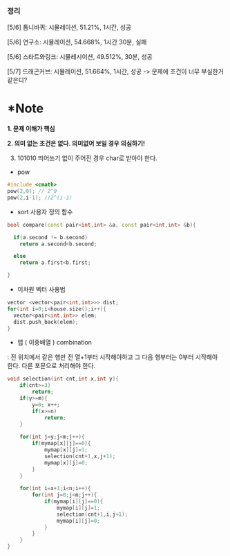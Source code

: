 ### 정리



[5/6] 톱니바퀴:  시뮬레이션, 51.21%, 1시간, 성공

[5/6] 연구소: 시뮬레이션, 54.668%, 1시간 30분, 실패

[5/6] 스타트와링크: 시뮬레시이션, 49.512%, 30분, 성공

[5/7] 드래곤커브: 시뮬레이션, 51.664%, 1시간, 성공 -> 문제에 조건이 너무 부실한거같은디?

# *Note



**1. 문제 이해가 핵심**

**2. 의미 없는 조건은 없다. 의미없어 보일 경우 의심하기!**

3. 101010 띄어쓰기 없이 주어진 경우 char로 받아야 한다.



- pow 

``` c++
#include <cmath>
pow(2,0); // 2^0
pow(2,i-1); //2^(i-1)
```



- sort 사용자 정의 함수

``` c++
bool compare(const pair<int,int> &a, const pair<int,int> &b){

  if(a.second != b.second)
  	return a.second<b.second;

  else
    return a.first<b.first;

}
```



- 이차원 벡터 사용법

``` c++
vector <vector<pair<int,int>>> dist;
for(int i=0;i<house.size();i++){
  vector<pair<int,int>> elem;
  dist.push_back(elem);
}
```





- 맵 ( 이중배열 ) combination

: 전 위치에서 같은 행만 전 열+1부터 시작해야하고 그 다음 행부터는 0부터 시작해야 한다. 다른 포문으로 처리해야 한다.

``` c++
void selection(int cnt,int x,int y){
    if(cnt>=3)
        return;
    if(y>=m){
      	y=0; x++;
        if(x>=n)
            return;
    }
    
    for(int j=y;j<m;j++){
        if(mymap[x][j]==0){
            mymap[x][j]=1;
            selection(cnt+1,x,j+1);
            mymap[x][j]=0;
        }
    }
  
    for(int i=x+1;i<n;i++){
        for(int j=0;j<m;j++){
            if(mymap[i][j]==0){
                mymap[i][j]=1;
                selection(cnt+1,i,j+1);
                mymap[i][j]=0;
            }
        }
    }
}
```

